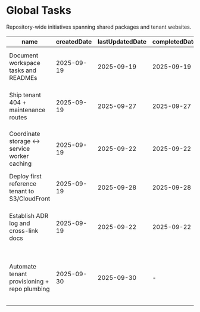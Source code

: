 # Global Tasks

Repository-wide initiatives spanning shared packages and tenant websites.

| name                                           | createdDate | lastUpdatedDate | completedDate | status   | description                                                                                                                              |
| ---------------------------------------------- | ----------- | --------------- | ------------- | -------- | ---------------------------------------------------------------------------------------------------------------------------------------- |
| Document workspace tasks and READMEs           | 2025-09-19  | 2025-09-19      | 2025-09-19    | complete | Audited every package and site to ensure README usage docs exist and tasks are tracked locally.                                          |
| Ship tenant 404 + maintenance routes           | 2025-09-19  | 2025-09-27      | 2025-09-27    | complete | Add branded fallback pages across all websites so broken links and outages have graceful handling.                                       |
| Coordinate storage ↔ service worker caching   | 2025-09-19  | 2025-09-22      | 2025-09-22    | complete | Finalize the contract that lets storage preferences toggle caching buckets in `@guidogerb/components-sw`.                                |
| Deploy first reference tenant to S3/CloudFront | 2025-09-19  | 2025-09-28      | 2025-09-28    | complete | Use the publishing pipeline to launch one site end-to-end as a production validation.                                                    |
| Establish ADR log and cross-link docs          | 2025-09-19  | 2025-09-22      | 2025-09-22    | complete | Create an architecture decision record process and link SPEC, README, and publishing guides for onboarding.                              |
| Automate tenant provisioning + repo plumbing   | 2025-09-30  | 2025-09-30      | -             | planned  | Build the `AddCF-Tenant` workflow to create CloudFront tenants, scaffold Vite sites, update scripts/workflows, and add regression tests. |
